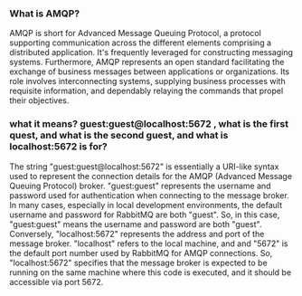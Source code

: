 ### What is AMQP?

AMQP is short for Advanced Message Queuing Protocol, a protocol supporting communication across the different elements comprising a distributed application. It's frequently leveraged for constructing messaging systems. Furthermore, AMQP represents an open standard facilitating the exchange of business messages between applications or organizations. Its role involves interconnecting systems, supplying business processes with requisite information, and dependably relaying the commands that propel their objectives.

### what it means? guest:guest@localhost:5672 , what is the first quest, and what is the second guest, and what is localhost:5672 is for?

The string "guest:guest@localhost:5672" is essentially a URI-like syntax used to represent the connection details for the AMQP (Advanced Message Queuing Protocol) broker. "guest:guest" represents the username and password used for authentication when connecting to the message broker. In many cases, especially in local development environments, the default username and password for RabbitMQ are both "guest". So, in this case, "guest:guest" means the username and password are both "guest". Conversely, "localhost:5672" represents the address and port of the message broker. "localhost" refers to the local machine, and and "5672" is the default port number used by RabbitMQ for AMQP connections. So, "localhost:5672" specifies that the message broker is expected to be running on the same machine where this code is executed, and it should be accessible via port 5672.